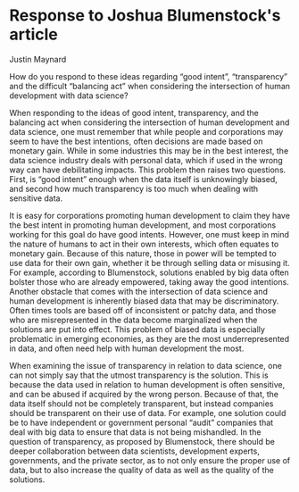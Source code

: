# Response to Joshua Blumenstock's article
Justin Maynard

How do you respond to these ideas regarding “good intent”, “transparency” and the difficult “balancing act” when considering the intersection of human development with data science?

When responding to the ideas of good intent, transparency, and the balancing act when considering the intersection of human development and data science, one must remember that while people and corporations may seem to have the best intentions, often decisions are made based on monetary gain.  While in some industries this may be in the best interest, the data science industry deals with personal data, which if used in the wrong way can have debilitating impacts.  This problem then raises two questions.  First, is “good intent” enough when the data itself is unknowingly biased, and second how much transparency is too much when dealing with sensitive data.

It is easy for corporations promoting human development to claim they have the best intent in promoting human development, and most corporations working for this goal do have good intents.  However, one must keep in mind the nature of humans to act in their own interests, which often equates to monetary gain.  Because of this nature, those in power will be tempted to use data for their own gain, whether it be through selling data or misusing it.  For example, according to Blumenstock, solutions enabled by big data often bolster those who are already empowered, taking away the good intentions.  Another obstacle that comes with the intersection of data science and human development is inherently biased data that may be discriminatory.  Often times tools are based off of inconsistent or patchy data, and those who are misrepresented in the data become marginalized when the solutions are put into effect.  This problem of biased data is especially problematic in emerging economies, as they are the most underrepresented in data, and often need help with human development the most.

When examining the issue of transparency in relation to data science, one can not simply say that the utmost transparency is the solution.  This is because the data used in relation to human development is often sensitive, and can be abused if acquired by the wrong person.  Because of that, the data itself should not be completely transparent, but instead companies should be transparent on their use of data.  For example, one solution could be to have independent or government personal “audit” companies that deal with big data to ensure that data is not being mishandled.  In the question of transparency, as proposed by Blumenstock, there should be deeper collaboration between data scientists, development experts, governments, and the private sector, as to not only ensure the proper use of data, but to also increase the quality of data as well as the quality of the solutions.
